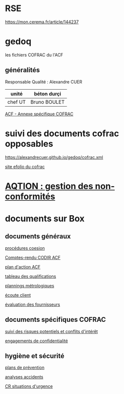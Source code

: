 # RSE

https://mon.cerema.fr/article/144237


# gedoq

les fichiers COFRAC du l'ACF

## généralités

Responsable Qualité : Alexandre CUER 

unité | béton durçi
---|--
chef UT | Bruno BOULET

[ACF - Annexe spécifique COFRAC](ACF.P.001_annexe_specifique_COFRAC.md)

# suivi des documents cofrac opposables

https://alexandrecuer.github.io/gedoq/cofrac.xml

[site efolio du cofrac](https://efolio.cofrac.fr/)

# [AQTION : gestion des non-conformités](https://aqtion.cerema.fr) 

# documents sur Box

## documents généraux

[procédures coesion](https://cerema.app.box.com/file/1337604093072)

[Comptes-rendu CODIR ACF](https://cerema.app.box.com/folder/136898846461)

[plan d'action ACF](https://cerema.app.box.com/folder/145283685567)

[tableau des qualifications](https://cerema.app.box.com/folder/128105370024)

[plannings métrologiques](https://cerema.app.box.com/folder/128105370024)

[écoute client](https://cerema.app.box.com/folder/127812808800)

[évaluation des fournisseurs](https://cerema.app.box.com/folder/127878168176)

## documents spécifiques COFRAC

[suivi des risques potentiels et conflits d'intérêt](https://cerema.app.box.com/file/794238570388)

[engagements de confidentialité](https://cerema.app.box.com/folder/127823900752)

## hygiène et sécurité

[plans de prévention](https://cerema.app.box.com/folder/127924986150)

[analyses accidents](https://cerema.app.box.com/folder/127811020615)

[CR situations d'urgence](https://cerema.app.box.com/folder/128177787247)







